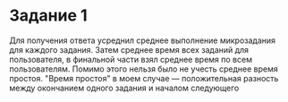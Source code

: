 # Задание 1

Для получения ответа усреднил среднее выполнение микрозадания для каждого задания. 
Затем среднее время всех заданий для пользователя, в финальной части взял среднее время по всем пользователям.
Помимо этого нельзя было не учесть среднее время простоя. 
"Время простоя" в моем случае — положительная разность между окончанием одного задания и началом следующего



